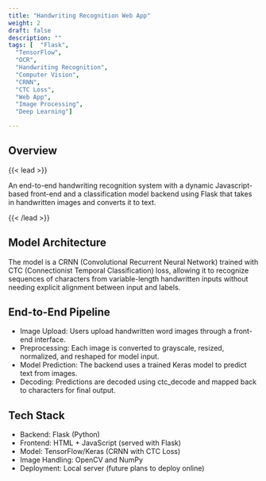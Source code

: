 ```yaml
---
title: "Handwriting Recognition Web App"
weight: 2
draft: false
description: ""
tags: [  "Flask",
  "TensorFlow",
  "OCR",
  "Handwriting Recognition",
  "Computer Vision",
  "CRNN",
  "CTC Loss",
  "Web App",
  "Image Processing",
  "Deep Learning"]

---
```

## Overview
{{< lead >}}

An end-to-end handwriting recognition system with a dynamic Javascript-based front-end and a classification model backend using Flask that takes in handwritten images and converts it to text. 

{{< /lead >}}

## Model Architecture
The model is a CRNN (Convolutional Recurrent Neural Network) trained with CTC (Connectionist Temporal Classification) loss, allowing it to recognize sequences of characters from variable-length handwritten inputs without needing explicit alignment between input and labels.

## End-to-End Pipeline
- Image Upload: Users upload handwritten word images through a front-end interface.
- Preprocessing: Each image is converted to grayscale, resized, normalized, and reshaped for model input.
- Model Prediction: The backend uses a trained Keras model to predict text from images.
- Decoding: Predictions are decoded using ctc_decode and mapped back to characters for final output.

## Tech Stack
- Backend: Flask (Python)
- Frontend: HTML + JavaScript (served with Flask)
- Model: TensorFlow/Keras (CRNN with CTC Loss)
- Image Handling: OpenCV and NumPy
- Deployment: Local server (future plans to deploy online)